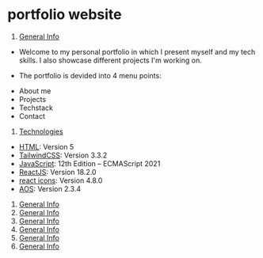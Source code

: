 # portfolio website

1. [ General Info ](#general-info)
+ Welcome to my personal portfolio in which I present myself and my tech skills. I also showcase different projects I'm working on.

+ The portfolio is devided into 4 menu points:
- About me
- Projects
- Techstack
- Contact
1. [ Technologies ](#technologies)
- [HTML](https://developer.mozilla.org/en-US/docs/Web/HTML): Version 5
- [TailwindCSS](https://v2.tailwindcss.com/docs): Version 3.3.2
- [JavaScript](https://developer.mozilla.org/en-US/docs/Web/JavaScript): 12th Edition – ECMAScript 2021
- [ReactJS](https://react.dev): Version 18.2.0
- [react icons](https://react-icons.github.io/react-icons/): Version 4.8.0
- [AOS](https://michalsnik.github.io/aos/): Version 2.3.4
1. [ General Info ](#general-info)
1. [ General Info ](#general-info)
1. [ General Info ](#general-info)
1. [ General Info ](#general-info)
1. [ General Info ](#general-info)
1. [ General Info ](#general-info)